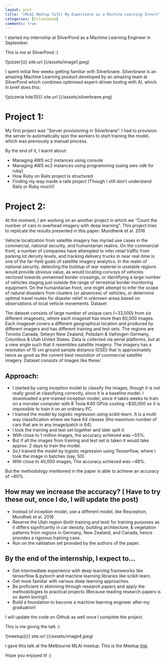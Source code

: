 ```yaml
---
layout: post
title: "[MLAI Meetup Talk] My Experience as a Machine Learning Intern"
categories: [Silverpond]
comments: true
---
```


I started my internship at SilverPond as a Machine Learning Engineer in September.

This is me at SilverPond :)

![pizzer]({{ site.url }}/assets/image1.jpeg)

I spent initial few weeks getting familiar with Silverbrane. Silverbrane is an amazing Machine Learning product developed by an amazing team at SilverPond which combines optimised expert-driven tooling with AI, which in brief does this:

![pizzeria hde3]({{ site.url }}/assets/silverbrane.png)

# Project 1:

My first project was “Server provisioning in Silverbrane”. I had to provision the server to automatically spin the workers to start training the model, which was previously a manual process.

By the end of it, I learnt about:

* Managing AWS ec2 instances using console
* Managing AWS ec2 instances using programming (using aws-sdk for ruby)
* How Ruby on Rails project is structured
* Finding my way inside a rails project (Though I still don’t understand Rails or Ruby much!)

# Project 2:

At the moment, I am working on an another project in which we “Count the number of cars in overhead imagery with deep learning”. This project tries to replicate the results presented in this paper: Mundhenk et al. 2016

Vehicle localization from satellite imagery has myriad use cases in the commercial, national security, and humanitarian realms. On the commercial front, a number of companies have attempted to infer retail traffic from parking lot density levels, and tracking delivery trucks in near real-time is one of the far-field goals of satellite imagery analytics. In the realm of national security, detecting the buildup of war materiel in unstable regions would provide obvious value, as would locating convoys of vehicles vectored towards unmanned border crossings, or identifying a large number of vehicles staging just outside the range of terrestrial border monitoring equipment. On the humanitarian front, one might attempt to infer the scope of natural disasters from clusters (or absences) of vehicles, or determine optimal travel routes for disaster relief in unknown areas based on observations of local vehicle movements.
Dataset

The dataset consists of large number of unique cars (~33,000) from six different imagesets, where each imageset has more than 60,000 images. Each imageset covers a different geographical location and produced by different imagers and has different training and test sets. The regions are Toronto Canada, Selwyn New Zealand, Potsdam & Vaihingen Germany, Columbus & Utah United States. Data is collected via aerial platforms, but at a view angle such that it resembles satellite imagery. The imagery has a resolution of 15 cm ground sample distance (GSD) that is approximately twice as good as the current best resolution of commercial satellite imagery.
Dataset consists of images like these:

## Approach:

* I started by using inception model to classify the images, though it is not really good at classifying correctly, since it is a baseline model. I downloaded a pre-trained inception model, since it takes weeks to train on a monster computer with 8 Tesla K40 GPUs costing ~$30,000 so it is impossible to train it on an ordinary PC.
* I trained the model by logistic regression using scikit-learn. It is a multi way classification where we have 64 classes (the maximum number of cars that are in any image/patch is 64).
* I took the training and test set together and later split it.
* With close to 1 million images, the accuracy achieved was ~55%.
* But if all the images from training and test set is taken it would take approx. 2 days to train the model.
* So,I trained the model by logistic regression using Tensorflow, where I took the image in batches (say, 50).
* With close to 40,000 images, The accuracy achieved was ~48%.

But the methodology mentioned in the paper is able to achieve an accuracy of ~80%.

## How may we increase the accuracy? ( Have to try these out, once I do, I will update the post)

* Instead of inception model, use a different model, like Resception, Mundhek et al. 2016
* Reserve the Utah region (both training and test) for training purposes as it differs significantly in car density, building architecture, & vegetation patterns from regions in Germany, New Zealand, and Canada, hence provides a rigorous training case.
* Run on the validation set provided by the authors of the paper.

## By the end of the internship, I expect to...

* Get intermediate experience with deep learning frameworks like tensorflow & pytorch and machine learning libraries like scikit-learn.
* Get more familiar with various deep learning approaches.
* Be proficient in skimming through research papers and apply the methodologies to practical projects (Because reading research papers is so damn boring!).
* Build a foundation to become a machine learning engineer after my graduation!

I will update the code on Github as well once I complete the project.

This is me giving the talk :)

![meetup]({{ site.url }}/assets/image4.jpeg)

I gave this talk at the Melbourne MLAI meetup. This is the Meetup [link](https://www.meetup.com/Machine-Learning-AI-Meetup/events/242581813/?gj=co2&rv=co2).

Hope you enjoyed it! :)


